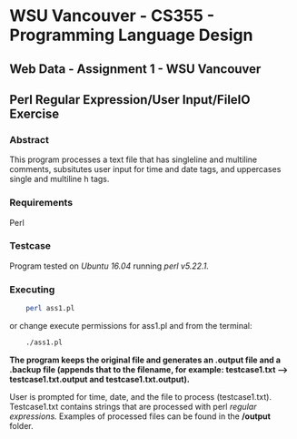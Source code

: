 # WSU Vancouver - CS355 - Programming Language Design
## Web Data - Assignment 1 - WSU Vancouver
## Perl Regular Expression/User Input/FileIO Exercise
### Abstract
This program processes a text file that has singleline and multiline comments, subsitutes user input for time and date tags, and uppercases single and multiline h tags.

### Requirements
Perl

### Testcase
Program tested on *Ubuntu 16.04* running *perl v5.22.1.*

### Executing
```sh
    perl ass1.pl
```
or change execute permissions for ass1.pl and from the terminal:
```sh
    ./ass1.pl
```

**The program keeps the original file and generates an .output file and a .backup file (appends that to the filename, for example: testcase1.txt --> testcase1.txt.output and testcase1.txt.output).**

User is prompted for time, date, and the file to process (testcase1.txt).  Testcase1.txt contains strings that are processed with perl *regular expressions.*  Examples of processed files can be found in the **/output** folder.
